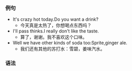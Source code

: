 ### 例句

- It's crazy hot today.Do you want a drink?
  - 今天真是太热了，你想喝点东西吗？
- I'll pass thinks.I really don't like the taste.
  - 算了，谢谢。我不喜欢这个口味。
- Well we have other kinds of soda too:Sprite,ginger ale.
  - 我们还有其他的苏打水：雪碧，姜味汽水。

### 语法

